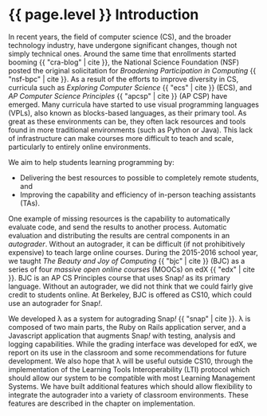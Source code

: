 # {{ page.level }} Introduction

In recent years, the field of computer science (CS), and the broader technology industry, have undergone significant changes, though not simply technical ones. Around the same time that enrollments started booming {{ "cra-blog" | cite }}, the National Science Foundation (NSF) posted the original solicitation for _Broadening Participation in Computing_ {{ "nsf-bpc" | cite }}. As a result of the efforts to improve diversity in CS, curricula such as _Exploring Computer Science_ {{ "ecs" | cite }} (ECS), and _AP Computer Science Principles_ {{ "apcsp" | cite }} (AP CSP) have emerged. Many curricula have started to use visual programming languages (VPLs), also known as blocks-based languages, as their primary tool. As great as these environments can be, they often lack resources and tools found in more traditional environments (such as Python or Java). This lack of infrastructure can make courses more difficult to teach and scale, particularly to entirely online environments.

We aim to help students learning programming by:

 * Delivering the best resources to possible to completely remote students, and
 * Improving the capability and efficiency of in-person teaching assistants (TAs).

One example of missing resources is the capability to automatically evaluate code, and send the results to another process. Automatic evaluation and distributing the results are central components in an _autograder_. Without an autograder, it can be difficult (if not prohibitively expensive) to teach large online courses. During the 2015-2016 school year, we taught _The Beauty and Joy of Computing_ {{ "bjc" | cite }}  (BJC) as a series of four _massive open online courses_ (MOOCs) on edX {{ "edx" | cite }}. BJC is an AP CS Principles course that uses Snap<em>!</em> as its primary language. Without an autograder, we did not think that we could fairly give credit to students online. At Berkeley, BJC is offered as CS10, which could use an autograder for Snap<em>!</em>.

We developed λ as a system for autograding Snap<em>!</em> {{ "snap" | cite }}. λ is composed of two main parts, the Ruby on Rails application server, and a Javascript application that augments Snap<em>!</em> with testing, analysis and logging capabilities. While the grading interface was developed for edX, we report on its use in the classroom and some recommendations for future development. We also hope that λ will be useful outside CS10, through the implementation of the Learning Tools Interoperability (LTI) protocol which should allow our system to be compatible with most Learning Management Systems. We have built additional features which should allow flexibility to integrate the autograder into a variety of classroom environments. These features are described in the chapter on implementation.
